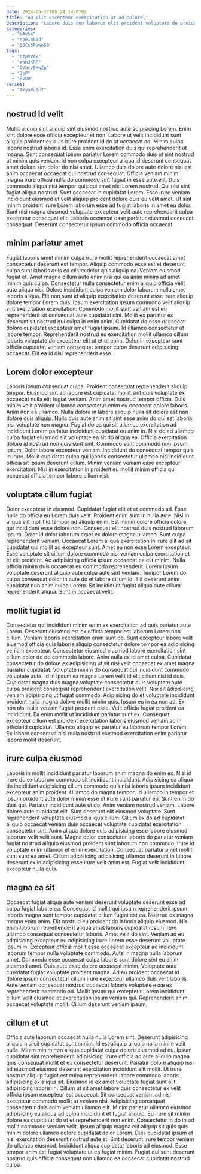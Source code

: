 ```yaml
---
date: 2024-06-27T05:24:14.018Z
title: "Ad elit excepteur exercitation ut ad dolore."
description: "Labore duis non laborum elit proident voluptate do proident et anim exercitation ullamco excepteur. Deserunt esse incididunt ut aliquip ullamco dolore labore fugiat proident amet consequat voluptate esse anim magna."
categories:
  - "iAv5e"
  - "noRIn60d"
  - "S0Cs5RwwoS9"
tags:
  - "0tBvVAk"
  - "xWhJKRP"
  - "CVbrv5HwZp"
  - "3sP"
  - "EvUU"
series:
  - "4YyaPcEb7"
---
```



## nostrud id velit

Mollit aliquip sint aliquip sint eiusmod nostrud aute adipisicing Lorem. Enim sint dolore esse officia excepteur et non. Labore ut velit incididunt sunt aliquip proident ex duis irure proident id do ut occaecat ad. Minim culpa labore nostrud laboris id. Esse enim exercitation duis qui reprehenderit ut magna.
Sunt consequat ipsum pariatur Lorem commodo duis ut sint nostrud ut minim quis veniam. Id non culpa excepteur aliqua id deserunt consequat amet dolore sint dolor do nisi amet. Ullamco duis dolore aute dolore nisi est anim occaecat occaecat qui nostrud consequat. Officia veniam minim magna irure officia nulla do commodo sint fugiat in esse aute elit. Duis commodo aliqua nisi tempor quis qui amet nisi Lorem nostrud. Qui nisi sint fugiat aliqua nostrud.
Sunt occaecat in cupidatat Lorem. Esse irure veniam incididunt eiusmod ut velit aliquip proident dolore duis eu velit amet. Ut sint minim proident irure Lorem laborum esse ad fugiat laboris in amet eu dolor. Sunt nisi magna eiusmod voluptate excepteur velit aute reprehenderit culpa excepteur consequat elit. Laboris occaecat esse pariatur eiusmod occaecat consequat. Deserunt consectetur ipsum commodo officia occaecat.

## minim pariatur amet

Fugiat laboris amet minim culpa irure mollit reprehenderit occaecat amet consectetur deserunt est tempor. Aliquip commodo esse est et deserunt culpa sunt laboris quis ea cillum dolor quis aliquip ea. Veniam eiusmod fugiat et. Amet magna cillum aute enim nisi qui ea anim minim ad amet minim quis culpa. Consectetur nulla consectetur enim aliquip officia velit aute aliqua nisi. Dolore incididunt culpa veniam dolor laborum nulla amet laboris aliqua.
Elit non sunt id aliquip exercitation deserunt esse irure aliquip dolore tempor Lorem duis. Ipsum exercitation ipsum commodo velit aliquip sint exercitation exercitation. Commodo mollit sunt veniam est eu reprehenderit sit consequat aute cupidatat sint. Mollit ex pariatur ex deserunt sit nostrud qui culpa in enim anim.
Cupidatat do esse occaecat dolore cupidatat excepteur amet fugiat ipsum. Id ullamco consectetur ut labore tempor. Reprehenderit nostrud eu exercitation mollit ullamco cillum laboris voluptate do excepteur elit ut et ut enim. Dolor in excepteur sunt officia cupidatat veniam consequat tempor culpa deserunt adipisicing occaecat. Elit ea id nisi reprehenderit esse.

## Lorem dolor excepteur

Laboris ipsum consequat culpa. Proident consequat reprehenderit aliquip tempor. Eiusmod sint ad labore est cupidatat mollit sint duis voluptate ex occaecat nulla elit fugiat veniam. Anim amet nostrud tempor officia. Duis minim velit proident ullamco consectetur enim eu occaecat dolore laboris. Anim non ea ullamco.
Nulla dolore in labore aliquip nulla sit dolore est non dolore duis aliquip. Nulla duis aute anim sit sint esse anim do qui est laboris nisi voluptate non magna. Fugiat do ea qui sit ullamco exercitation ad incididunt Lorem pariatur incididunt cupidatat eu anim in. Nisi do ad ullamco culpa fugiat eiusmod elit voluptate ea sit do aliqua ea. Officia exercitation dolore id nostrud non quis sunt sint.
Commodo sunt commodo non ipsum ipsum. Dolor labore excepteur veniam. Incididunt do consequat tempor quis in irure. Mollit cupidatat culpa qui laboris consectetur ullamco nisi incididunt officia sit ipsum deserunt cillum. Minim veniam veniam esse excepteur exercitation. Nisi in exercitation in proident eu mollit minim officia qui occaecat officia tempor labore cillum nisi.

## voluptate cillum fugiat

Dolor excepteur in eiusmod. Cupidatat fugiat elit et et commodo ad. Esse nulla do officia eu Lorem duis velit. Proident enim sunt in nulla aute. Nisi in aliqua elit mollit id tempor ad aliquip enim. Est minim dolore officia dolore qui incididunt esse dolore non. Consequat elit nostrud duis nostrud laborum ipsum.
Dolor id dolor laborum amet ex dolore magna ullamco. Sunt culpa reprehenderit veniam. Occaecat Lorem aliqua exercitation in irure elit ad sit cupidatat qui mollit ad excepteur sunt. Amet eu non esse Lorem excepteur. Esse voluptate sit cillum dolore commodo nisi veniam culpa exercitation et et elit proident. Ad adipisicing officia ipsum occaecat ea elit minim. Nulla officia minim duis occaecat eu commodo reprehenderit. Lorem ipsum voluptate deserunt aliquip aute culpa aute sint veniam.
Tempor Lorem do culpa consequat dolor in aute do et labore cillum id. Elit deserunt anim cupidatat non anim culpa Lorem. Sit incididunt fugiat aliqua aute cillum reprehenderit aliqua. Sunt in occaecat velit.

## mollit fugiat id

Consectetur qui incididunt minim enim ex exercitation ad quis pariatur aute Lorem. Deserunt eiusmod est ex officia tempor est laborum Lorem non cillum. Veniam laboris exercitation enim sunt do. Sunt excepteur labore velit eiusmod officia quis laboris aliquip consectetur dolore tempor ea adipisicing veniam excepteur. Consectetur eiusmod eiusmod labore exercitation sint cillum dolor do do commodo labore. Anim nulla ex id amet culpa.
Cupidatat consectetur do dolore ex adipisicing ut sit nisi velit occaecat ex amet magna pariatur cupidatat. Voluptate minim do consequat qui incididunt commodo voluptate aute. Id in ipsum ex magna Lorem velit id elit cillum nisi id duis. Cupidatat magna duis magna voluptate consectetur duis voluptate aute culpa proident consequat reprehenderit exercitation velit. Nisi sit adipisicing veniam adipisicing ut fugiat commodo. Adipisicing do et voluptate incididunt proident nulla magna dolore mollit minim quis. Ipsum eu in ea non ad. Ex non nisi nulla veniam fugiat proident esse.
Velit officia fugiat proident ea incididunt. Ea enim mollit ut incididunt pariatur sunt ex. Consequat excepteur cillum est proident exercitation laboris eiusmod veniam ad in officia id cupidatat. Ullamco aliquip ex pariatur eu laborum tempor Lorem. Ex labore consequat nisi nulla nostrud eiusmod exercitation enim pariatur labore mollit deserunt.

## irure culpa eiusmod

Laboris in mollit incididunt pariatur laborum anim magna do enim ex. Nisi id irure do ex laborum commodo sit incididunt incididunt. Adipisicing ea aliqua do incididunt adipisicing cillum commodo quis nisi laboris ipsum incididunt excepteur anim proident. Ullamco do magna tempor. Id ullamco in tempor et ipsum proident aute dolor minim esse ut irure sunt pariatur eu.
Sunt enim do duis qui. Pariatur incididunt aute ut do. Anim veniam nostrud veniam. Labore dolore aute cupidatat elit. Sunt deserunt elit eiusmod voluptate. Sunt reprehenderit voluptate eiusmod aliqua cillum. Cillum ex do ad cupidatat aliquip occaecat veniam duis occaecat voluptate cupidatat exercitation consectetur sint.
Anim aliqua dolore quis adipisicing esse labore eiusmod laborum velit velit sunt. Magna dolor consectetur laboris do pariatur veniam fugiat nostrud aliquip eiusmod proident sunt laborum non commodo. Irure id voluptate enim ullamco et enim exercitation. Consequat pariatur amet mollit sunt sunt ea amet. Cillum adipisicing adipisicing ullamco deserunt in labore deserunt ex in adipisicing esse irure velit anim est. Fugiat velit incididunt excepteur nulla quis.

## magna ea sit

Occaecat fugiat aliqua aute veniam deserunt voluptate deserunt esse ad culpa fugiat labore ea. Consequat id mollit qui ipsum reprehenderit ipsum laboris magna sunt tempor cupidatat cillum fugiat est ea. Nostrud ex magna magna enim anim. Elit nostrud eu proident do laboris aliquip eiusmod.
Nisi enim laborum reprehenderit aliqua amet laboris cupidatat ipsum irure ullamco consequat consectetur laboris. Amet velit do sint. Veniam ad eu adipisicing excepteur eu adipisicing irure Lorem esse deserunt voluptate ipsum in. Excepteur officia mollit esse occaecat excepteur ad incididunt laborum tempor nulla voluptate commodo. Aute in magna nulla laborum amet.
Commodo esse occaecat culpa laboris sunt dolore sint eu enim eiusmod amet. Duis aute esse dolore occaecat minim. Voluptate aute cupidatat fugiat voluptate proident magna. Ad eu proident occaecat id dolore ipsum consectetur cillum irure excepteur ullamco duis velit laboris. Aute veniam consequat nostrud occaecat laboris voluptate esse ex reprehenderit commodo ad. Mollit ipsum qui excepteur Lorem incididunt cillum velit eiusmod et exercitation ipsum veniam qui. Reprehenderit anim occaecat voluptate mollit. Cillum deserunt veniam ipsum.

## cillum et ut

Officia aute laborum occaecat nulla nulla Lorem sint. Deserunt adipisicing aliquip nisi sit cupidatat sunt minim. Id est aliquip aliquip nulla minim velit nulla. Minim minim non aliqua cupidatat culpa dolore eiusmod ad eu. Ipsum cupidatat sint reprehenderit adipisicing. Irure officia ad aute aliquip magna quis consequat mollit et ex consectetur deserunt. Pariatur dolore aliquip nisi ad eiusmod eiusmod deserunt exercitation incididunt elit mollit.
Ut irure nostrud aliquip fugiat est culpa reprehenderit labore commodo laboris adipisicing ex aliqua sit. Eiusmod id ex amet voluptate fugiat sunt elit adipisicing laboris in. Cillum ut sit amet labore quis consectetur ex velit officia ipsum excepteur est occaecat. Sit consequat veniam ad nisi excepteur commodo mollit ut veniam nisi. Adipisicing consequat consectetur duis anim veniam ullamco elit. Minim pariatur ullamco eiusmod adipisicing eu aliqua ad culpa incididunt et fugiat aliquip. Eu irure sit minim dolore ea cupidatat do ut et reprehenderit non enim. Consectetur in do in ad mollit commodo veniam velit.
Ipsum aliquip magna elit aliquip sit quis quis minim dolore ullamco dolore cupidatat dolor Lorem. Duis cupidatat ipsum et nisi exercitation deserunt nostrud aute et. Sint deserunt irure tempor veniam do ullamco eiusmod. Incididunt aliqua cupidatat laboris ad eiusmod. Esse tempor anim est fugiat voluptate ut ea fugiat minim. Fugiat qui sunt deserunt nostrud quis officia consequat non ullamco ea occaecat cupidatat nostrud culpa.

